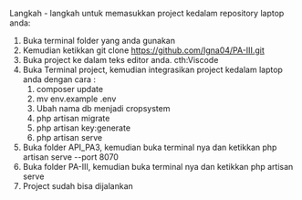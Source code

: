 Langkah - langkah untuk memasukkan project kedalam repository laptop anda:
1. Buka terminal folder yang anda gunakan
2. Kemudian ketikkan git clone https://github.com/Igna04/PA-III.git
3. Buka project ke dalam teks editor anda. cth:Viscode
4. Buka Terminal project, kemudian integrasikan project kedalam laptop anda dengan cara :
    1. composer update
    2. mv env.example .env 
    3. Ubah nama db menjadi cropsystem
    4. php artisan migrate
    5. php artisan key:generate
    6. php artisan serve
5. Buka folder API_PA3, kemudian buka terminal nya dan ketikkan php artisan serve --port 8070
6. Buka folder PA-III, kemudian buka terminal nya dan ketikkan php artisan serve
7. Project sudah bisa dijalankan
